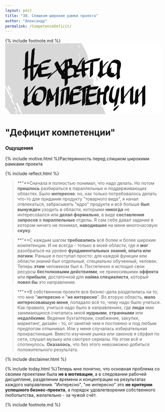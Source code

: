 ```yaml
---
layout: post
title: "30. Слишком широкие рамки проекта"
author: "Александр"
permalink: /CompetenceDeficit/
---
```

{% include footnote.md %}
<a href="/_cards/">!["Слишком много надо знать и уметь"](/_img/30.svg)</a>
# "Дефицит компетенции"

### Ощущения
{% include motive.html %}Растерянность перед слишком широкими рамками проекта

{% include reflect.html %}
>**"**Сначала я полностью понимал, что надо делать. Но потом **пришлось** разбираться в параллельных и поддерживающих областях. Было **интересно**. но, как только потребовалось делать что-то для придания продукту "товарного вида", я начал отвлекаться, забрасывать "ядро" продукта и всё больше **был вынужден** уходить в области, которыми **никогда** не интересовался или **делал формально**, в виде **составления запросов** в **параллельные** отделы. Я  сам себе давал задание в котором ничего не понимал, **наводившее** на меня многочасовую **скуку**.

>**"**С каждым шагом **требовались** всё более и более широкие компетенции. И не всегда - только в моей области, где я **мог** разобраться на уровне **фундаментальных знаний, опыта или логики**. Раньше я поступал просто: для каждой функции или области знаний был отдельный, специально обученный, человек. Теперь **этим** человеком был я. Постепенно я истощил свои ресурсы **бестолковыми действиями**, не приносившими **эффекта** или **прибыли**, достаточной для **найма специалиста**, который **повел бы** это направление.

>**"**В собственном проекте все бизнес-дела разделились на то, что мне "**интересно** и "**не интересно**". Во вторую область, **мало интересовавшую меня**, попадало всё то, чему надо было учиться. Как правило, учиться надо было в направлениях, где **люди** ими занимающихся считались мной **нудными**, **странными** или **недалёкими**. Ведение бухгалтерии, снабжение, закупки, маркетинг, дизайн - то, от занятий чем я постоянно и под любым предлогом отлынивал. Или у меня случалась избирательная прокрастинация. Вместо изучения рынка или законов я сёрфил по сети, слушал музыку или смотрел сериалы. На этом всё и споткнулось. **Оказалось**, что без этого невозможно добиться положительного результата.

{% include disclaimer.html %}

{% include today.html %}Теперь мне понятно, что основная проблема со своими проектами была **не в мотивации**, а в следовании рабочей дисциплине, разделении времени и концентрации на результатах каждого направления. "Интересно", "не интересно" это **не критерии успешного бизнес-проекта**, а порядок удовлетворения собственного любопытства, желательно - за чужой счёт.

{% include footnote.md %}
